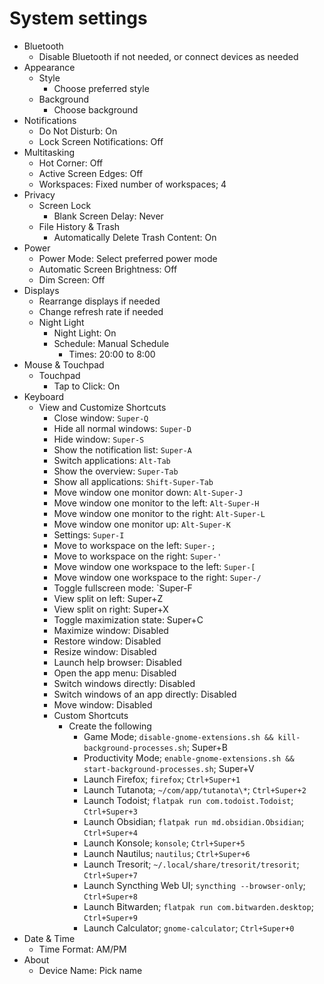 # System settings

- Bluetooth
  - Disable Bluetooth if not needed, or connect devices as needed
- Appearance
  - Style
    - Choose preferred style
  - Background
    - Choose background
- Notifications
  - Do Not Disturb: On
  - Lock Screen Notifications: Off
- Multitasking
  - Hot Corner: Off
  - Active Screen Edges: Off
  - Workspaces: Fixed number of workspaces; 4
- Privacy
  - Screen Lock
    - Blank Screen Delay: Never
  - File History & Trash
    - Automatically Delete Trash Content: On
- Power
  - Power Mode: Select preferred power mode
  - Automatic Screen Brightness: Off
  - Dim Screen: Off
- Displays
  - Rearrange displays if needed
  - Change refresh rate if needed
  - Night Light
    - Night Light: On
    - Schedule: Manual Schedule
      - Times: 20:00 to 8:00
- Mouse & Touchpad
  - Touchpad
    - Tap to Click: On
- Keyboard
  - View and Customize Shortcuts
    - Close window: `Super-Q`
    - Hide all normal windows: `Super-D`
    - Hide window: `Super-S`
    - Show the notification list: `Super-A`
    - Switch applications: `Alt-Tab`
    - Show the overview: `Super-Tab`
    - Show all applications: `Shift-Super-Tab`
    - Move window one monitor down: `Alt-Super-J`
    - Move window one monitor to the left: `Alt-Super-H`
    - Move window one monitor to the right: `Alt-Super-L`
    - Move window one monitor up: `Alt-Super-K`
    - Settings: `Super-I`
    - Move to workspace on the left: `Super-;`
    - Move to workspace on the right: `Super-'`
    - Move window one workspace to the left: `Super-[`
    - Move window one workspace to the right: `Super-/`
    - Toggle fullscreen mode: `Super-F
    - View split on left: Super+Z
    - View split on right: Super+X
    - Toggle maximization state: Super+C
    - Maximize window: Disabled
    - Restore window: Disabled
    - Resize window: Disabled
    - Launch help browser: Disabled
    - Open the app menu: Disabled
    - Switch windows directly: Disabled
    - Switch windows of an app directly: Disabled
    - Move window: Disabled
    - Custom Shortcuts
      - Create the following
        - Game Mode; `disable-gnome-extensions.sh && kill-background-processes.sh`; Super+B
        - Productivity Mode; `enable-gnome-extensions.sh && start-background-processes.sh`; Super+V
        - Launch Firefox; `firefox`; `Ctrl+Super+1`
        - Launch Tutanota; `~/com/app/tutanota\*`; `Ctrl+Super+2`
        - Launch Todoist; `flatpak run com.todoist.Todoist`; `Ctrl+Super+3`
        - Launch Obsidian; `flatpak run md.obsidian.Obsidian`; `Ctrl+Super+4`
        - Launch Konsole; `konsole`; `Ctrl+Super+5`
        - Launch Nautilus; `nautilus`; `Ctrl+Super+6`
        - Launch Tresorit; `~/.local/share/tresorit/tresorit`; `Ctrl+Super+7`
        - Launch Syncthing Web UI; `syncthing --browser-only`; `Ctrl+Super+8`
        - Launch Bitwarden; `flatpak run com.bitwarden.desktop`; `Ctrl+Super+9`
        - Launch Calculator; `gnome-calculator`; `Ctrl+Super+0`
- Date & Time
  - Time Format: AM/PM
- About
  - Device Name: Pick name
